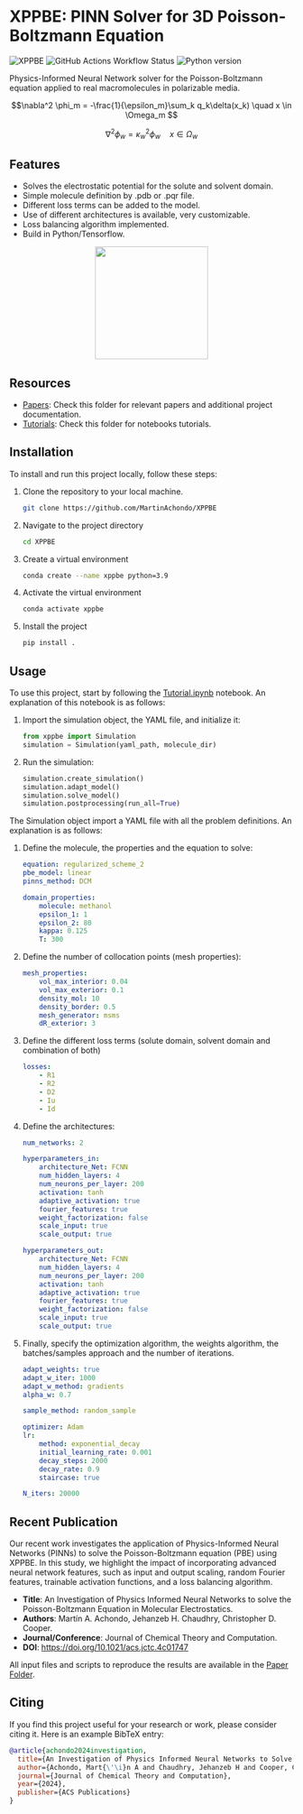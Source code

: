 
# XPPBE: PINN Solver for 3D Poisson-Boltzmann Equation 

![XPPBE](https://img.shields.io/badge/dynamic/toml?label=XPPBE&url=https%3A%2F%2Fraw.githubusercontent.com%2FMartinAchondo%2FXPPBE%2Fmaster%2Fpyproject.toml&query=%24.project.version&prefix=version%20&color=blue&logo=moleculer&logoColor=white)
![GitHub Actions Workflow Status](https://img.shields.io/github/actions/workflow/status/MartinAchondo/XPPBE/.github%2Fworkflows%2FCI.yml)
![Python version](https://img.shields.io/badge/dynamic/toml?url=https%3A%2F%2Fraw.githubusercontent.com%2FMartinAchondo%2FXPPBE%2Fmaster%2Fpyproject.toml&query=%24.project%5B'requires-python'%5D&logo=python&label=python&color=lightgrey)


Physics-Informed Neural Network solver for the Poisson-Boltzmann equation applied to real macromolecules in polarizable media.

$$\nabla^2 \phi_m = -\frac{1}{\epsilon_m}\sum_k q_k\delta(x_k) \quad x \in \Omega_m $$

$$\nabla^2 \phi_w = \kappa^2_w\phi_w \quad x \in \Omega_w $$


<!-- <p align="center">
  <img height="200" src="img/Implicit-solvent-tr.png">
</p> -->

<!-- <p align="center">
<picture>
    <source media="(prefers-color-scheme: dark)" srcset="img/Implicit-solvent-tr.png">
    <source media="(prefers-color-scheme: light)" srcset="img/Implicit-solvent.png">
    <img height="200" src="https://user-images.githubusercontent.com/25423296/163456779-a8556205-d0a5-45e2-ac17-42d089e3c3f8.png">
</picture>
</p> -->

## Features

- Solves the electrostatic potential for the solute and solvent domain.
- Simple molecule definition by .pdb or .pqr file.
- Different loss terms can be added to the model.
- Use of different architectures is available, very customizable.
- Loss balancing algorithm implemented.
- Build in Python/Tensorflow.

<p align="center">
  <img height="200" src="img/molecule.png">
</p>


## Resources

- [Papers](./papers/): Check this folder for relevant papers and additional project documentation.
- [Tutorials](./notebooks/tutorials/): Check this folder for notebooks tutorials.

## Installation

To install and run this project locally, follow these steps:

1. Clone the repository to your local machine.

   ```bash
   git clone https://github.com/MartinAchondo/XPPBE
   ```
2. Navigate to the project directory
   ```bash
   cd XPPBE
   ```
3. Create a virtual environment
   ```bash
   conda create --name xppbe python=3.9
   ```
4. Activate the virtual environment
   ```bash
   conda activate xppbe
   ```
5. Install the project
    ```bash
   pip install .
    ```

## Usage
To use this project, start by following the [Tutorial.ipynb](./tutorials/tutorial.ipynb) notebook. An explanation of this notebook is as follows:

1. Import the simulation object, the YAML file, and initialize it:
    ```py
    from xppbe import Simulation
    simulation = Simulation(yaml_path, molecule_dir)
    ```
2. Run the simulation:
    ```py
    simulation.create_simulation()
    simulation.adapt_model()
    simulation.solve_model()
    simulation.postprocessing(run_all=True)
    ```
The Simulation object import a YAML file with all the problem definitions. An explanation is as follows:

1. Define the molecule, the properties and the equation to solve:
    ```yaml
    equation: regularized_scheme_2
    pbe_model: linear
    pinns_method: DCM

    domain_properties:
        molecule: methanol
        epsilon_1: 1
        epsilon_2: 80
        kappa: 0.125
        T: 300
    ```     
2. Define the number of collocation points (mesh properties):
    ```yaml
    mesh_properties:
        vol_max_interior: 0.04
        vol_max_exterior: 0.1
        density_mol: 10
        density_border: 0.5
        mesh_generator: msms
        dR_exterior: 3
    ```

3. Define the different loss terms (solute domain, solvent domain and combination of both)
    ```yaml
    losses:
        - R1
        - R2
        - D2
        - Iu
        - Id
    ```
4. Define the architectures:
    ```yaml
    num_networks: 2

    hyperparameters_in:
        architecture_Net: FCNN
        num_hidden_layers: 4
        num_neurons_per_layer: 200
        activation: tanh
        adaptive_activation: true
        fourier_features: true
        weight_factorization: false
        scale_input: true
        scale_output: true

    hyperparameters_out:
        architecture_Net: FCNN
        num_hidden_layers: 4
        num_neurons_per_layer: 200
        activation: tanh
        adaptive_activation: true
        fourier_features: true
        weight_factorization: false
        scale_input: true
        scale_output: true
    ```

5. Finally, specify the optimization algorithm, the weights algorithm, the batches/samples approach and the number of iterations.
    ```yaml
    adapt_weights: true
    adapt_w_iter: 1000
    adapt_w_method: gradients
    alpha_w: 0.7         

    sample_method: random_sample
    
    optimizer: Adam
    lr:
        method: exponential_decay
        initial_learning_rate: 0.001
        decay_steps: 2000
        decay_rate: 0.9
        staircase: true

    N_iters: 20000
    ```

## Recent Publication

Our recent work investigates the application of Physics-Informed Neural Networks (PINNs) to solve the Poisson-Boltzmann equation (PBE) using XPPBE. In this study, we highlight the impact of incorporating advanced neural network features, such as input and output scaling, random Fourier features, trainable activation functions, and a loss balancing algorithm. 

<!-- Our findings show that these enhancements achieve accuracies of the order of 10⁻²—10⁻³, comparable to state-of-the-art methods. -->

- **Title**: An Investigation of Physics Informed Neural Networks to solve the Poisson-Boltzmann Equation in Molecular Electrostatics.
- **Authors**: Martín A. Achondo, Jehanzeb H. Chaudhry, Christopher D. Cooper.
- **Journal/Conference**: Journal of Chemical Theory and Computation.
- **DOI**: https://doi.org/10.1021/acs.jctc.4c01747

All input files and scripts to reproduce the results are available in the [Paper Folder](./papers/PINN_PB_paper).


## Citing

If you find this project useful for your research or work, please consider citing it. Here is an example BibTeX entry:

```bibtex
@article{achondo2024investigation,
  title={An Investigation of Physics Informed Neural Networks to Solve the Poisson--Boltzmann Equation in Molecular Electrostatics},
  author={Achondo, Mart{\'\i}n A and Chaudhry, Jehanzeb H and Cooper, Christopher D},
  journal={Journal of Chemical Theory and Computation},
  year={2024},
  publisher={ACS Publications}
}
```
